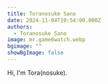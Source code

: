 ```yaml
---
title: Toranosuke Sano
date: 2024-11-04T10:54:00.000Z
authors:
  - Toranosuke Sano
image: mr.game6watch.webp
bgimage: ""
showBgImage: false
---
```

Hi, I'm Tora(nosuke).
